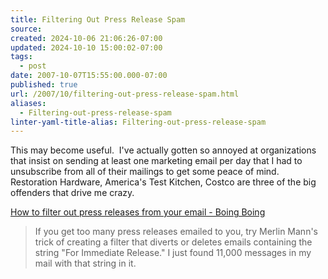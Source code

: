 ```yaml
---
title: Filtering Out Press Release Spam
source: 
created: 2024-10-06 21:06:26-07:00
updated: 2024-10-10 15:00:02-07:00
tags:
  - post
date: 2007-10-07T15:55:00.000-07:00
published: true
url: /2007/10/filtering-out-press-release-spam.html
aliases:
  - Filtering-out-press-release-spam
linter-yaml-title-alias: Filtering-out-press-release-spam
---
```



This may become useful.  I've actually gotten so annoyed at organizations that insist on sending at least one marketing email per day that I had to unsubscribe from all of their mailings to get some peace of mind.  Restoration Hardware, America's Test Kitchen, Costco are three of the big offenders that drive me crazy.  
  
[How to filter out press releases from your email - Boing Boing](https://www.boingboing.net/2007/10/01/how-to-filter-out-pr.html)  

> If you get too many press releases emailed to you, try Merlin Mann's trick of creating a filter that diverts or deletes emails containing the string "For Immediate Release." I just found 11,000 messages in my mail with that string in it.